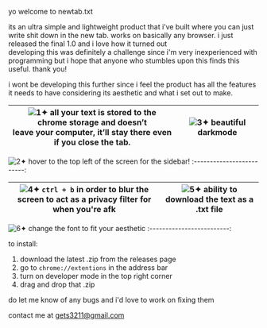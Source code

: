 yo welcome to newtab.txt

its an ultra simple and lightweight product that i’ve built where you can just write shit down in the new tab. works on basically any browser. i just released the final 1.0 and i love how it turned out\
developing this was definitely a challenge since i'm very inexperienced with programming but i hope that anyone who stumbles upon this finds this useful. thank you!

i wont be developing this further since i feel the product has all the features it needs to have considering its aesthetic and what i set out to make.






![1](https://user-images.githubusercontent.com/79783628/226945947-5ee5c805-34e1-43fa-8346-74389d848365.png)✦ all your text is stored to the chrome storage and doesn’t <br> leave your computer, it’ll stay there even if you close the tab.|![3](https://user-images.githubusercontent.com/79783628/226946095-8b41738f-8c2f-41e8-b728-64c3308b440a.png)✦ beautiful darkmode                                         
:-------------------------:|:-------------------------:

![2](https://user-images.githubusercontent.com/79783628/226946304-6c822273-8057-4d3a-adaf-7663c488b758.png)✦ hover to the top left of the screen for the sidebar!
:-------------------------:

![4](https://user-images.githubusercontent.com/79783628/226946446-a5fa8431-46fa-41c9-bfb8-ae41d73da31e.png)✦ `ctrl + b` in order to blur the screen to act as a privacy filter for when you're afk|![5](https://user-images.githubusercontent.com/79783628/226946541-fa745615-7664-4c24-833e-4785daef7c74.png)✦ ability to download the text as a .txt file
:-------------------------:|:-------------------------:


![6](https://user-images.githubusercontent.com/79783628/226946601-344cc902-5b95-40a5-8dab-f5ab2a6c8a05.png)✦ change the font to fit your aesthetic
:-------------------------:



to install:

1. download the latest .zip from the releases page
2. go to `chrome://extentions` in the address bar
3. turn on developer mode in the top right corner
4. drag and drop that .zip


do let me know of any bugs and i'd love to work on fixing them

contact me at [gets3211@gmail.com](mailto:gets3211@gmail.com)
